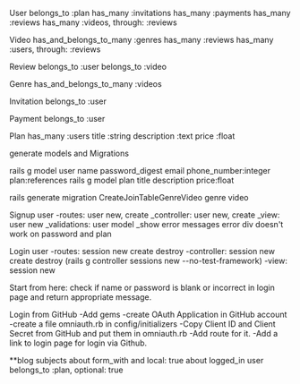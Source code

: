User
    belongs_to :plan
    has_many :invitations
    has_many :payments
    has_many :reviews
    has_many :videos, through: :reviews 

Video
    has_and_belongs_to_many :genres
    has_many :reviews
    has_many :users, through: :reviews

Review
    belongs_to :user
    belongs_to :video

Genre
    has_and_belongs_to_many :videos

Invitation
    belongs_to :user

Payment
    belongs_to :user

Plan
    has_many :users
    title :string
    description :text
    price :float

generate models and Migrations

rails g model user name password_digest email phone_number:integer plan:references
rails g model plan title description price:float

rails generate migration CreateJoinTableGenreVideo genre video

Signup user 
    -routes: user new, create
    _controller: user new, create
    _view: user new
    _validations: user model
    _show error messages
        error div doesn't work on password and plan

Login user
    -routes: session new create destroy
    -controller: session new create destroy (rails g controller sessions new --no-test-framework)
    -view: session new

Start from here:
    check if name or password is blank or incorrect in login page and return appropriate message.

Login from GitHub
    -Add gems
    -create OAuth Application in GitHub account
    -create a file omniauth.rb in config/initializers
    -Copy Client ID and Client Secret from GitHub and put them in omniauth.rb
    -Add route for it.
    -Add a link to login page for login via Github.

**blog subjects
    about form_with and local: true
    about logged_in user
    belongs_to :plan, optional: true
<!-- Terms-of-Use : All plans offer unlimited TV shows and movies, on as many devices as you want. HD (720p), Full HD (1080p), Ultra HD (4K) and HDR availability subject to your Internet service and device capabilities. Not all content available in HD, Full HD, Ultra HD, or HDR. -->